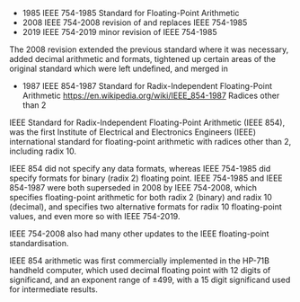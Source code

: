 

- 1985 IEEE 754-1985 Standard for Floating-Point Arithmetic
- 2008 IEEE 754-2008 revision of and replaces IEEE 754-1985
- 2019 IEEE 754-2019 minor revision of IEEE 754-1985

The 2008 revision extended the previous standard where it was necessary, added decimal arithmetic and formats, tightened up certain areas of the original standard which were left undefined, and merged in 

- 1987 IEEE 854-1987 Standard for Radix-Independent Floating-Point Arithmetic https://en.wikipedia.org/wiki/IEEE_854-1987 Radices other than 2


IEEE Standard for Radix-Independent Floating-Point Arithmetic (IEEE 854), was the first Institute of Electrical and Electronics Engineers (IEEE) international standard for floating-point arithmetic with radices other than 2, including radix 10.

IEEE 854 did not specify any data formats, whereas IEEE 754-1985 did specify formats for binary (radix 2) floating point. IEEE 754-1985 and IEEE 854-1987 were both superseded in 2008 by IEEE 754-2008, which specifies floating-point arithmetic for both radix 2 (binary) and radix 10 (decimal), and specifies two alternative formats for radix 10 floating-point values, and even more so with IEEE 754-2019.

IEEE 754-2008 also had many other updates to the IEEE floating-point standardisation.

IEEE 854 arithmetic was first commercially implemented in the HP-71B handheld computer, which used decimal floating point with 12 digits of significand, and an exponent range of ±499, with a 15 digit significand used for intermediate results.
